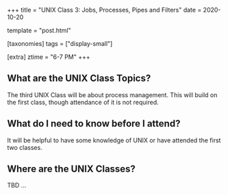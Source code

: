 +++
title = "UNIX Class 3: Jobs, Processes, Pipes and Filters"
date = 2020-10-20

template = "post.html"

[taxonomies]
tags = ["display-small"]

[extra]
ztime = "6-7 PM"
+++

<!-- more -->

## What are the UNIX Class Topics?

The third UNIX Class will be about process management. This will build on the first class, though attendance of it is not required.

## What do I need to know before I attend?

It will be helpful to have some knowledge of UNIX or have attended the first two classes.

## Where are the UNIX Classes?
TBD ...
